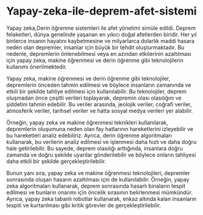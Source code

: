 # Yapay-zeka-ile-deprem-afet-sistemi
Yapay zeka,Derin öğrenme sistemleri ile afet yönetimi simüle edildi.
Deprem felaketleri, dünya genelinde yaşanan en yıkıcı doğal afetlerden biridir. Her yıl binlerce insanın hayatını kaybetmesine ve milyarlarca dolarlık maddi hasara neden olan depremler, insanlar için büyük bir tehdit oluşturmaktadır. Bu nedenle, depremlerin önlenebilmesi veya en azından etkilerinin azaltılması için yapay zeka, makine öğrenmesi ve derin öğrenme gibi teknolojilerin kullanımı önerilmektedir.

Yapay zeka, makine öğrenmesi ve derin öğrenme gibi teknolojiler, depremlerin önceden tahmin edilmesi ve böylece insanların zamanında ve etkili bir şekilde tahliye edilmesi için kullanılabilir. Bu teknolojiler, deprem oluşmadan önce çeşitli verileri toplayarak, depremin olası olasılığını ve şiddetini tahmin edebilir. Bu veriler arasında, jeolojik veriler, coğrafi veriler, atmosferik veriler, tarihsel veriler ve hatta sosyal medya verileri yer alabilir.

Örneğin, yapay zeka ve makine öğrenmesi teknikleri kullanılarak, depremlerin oluşumuna neden olan fay hatlarının hareketlerini izleyebilir ve bu hareketleri analiz edebiliriz. Ayrıca, derin öğrenme algoritmaları kullanarak, bu verilerin analiz edilmesi ve işlenmesi daha hızlı ve daha doğru hale getirilebilir. Bu sayede, deprem olasılığı arttığında, insanlara doğru zamanda ve doğru şekilde uyarılar gönderilebilir ve böylece onların tahliyesi daha etkili bir şekilde gerçekleştirilebilir.

Bunun yanı sıra, yapay zeka ve makine öğrenmesi teknolojileri, depremler sonrasında oluşan hasarın azaltılması için de kullanılabilir. Örneğin, yapay zeka algoritmaları kullanarak, deprem sonrasında hasarlı binaların tespit edilmesi ve bunların onarımı için öncelik sırasının belirlenmesi mümkündür. Ayrıca, yapay zeka tabanlı robotlar kullanarak, enkaz altında kalan insanların tespiti ve kurtarılması gibi kritik görevler de gerçekleştirilebilir.
